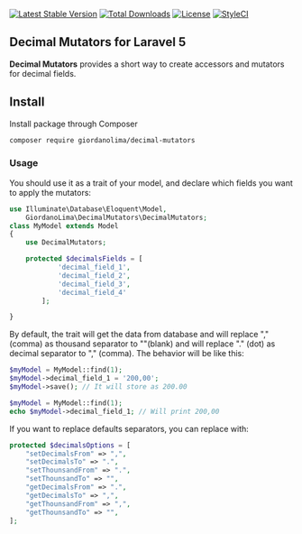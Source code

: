 [![Latest Stable Version](https://poser.pugx.org/giordanolima/decimal-mutators/v/stable)](https://packagist.org/packages/giordanolima/decimal-mutators) [![Total Downloads](https://poser.pugx.org/giordanolima/decimal-mutators/downloads)](https://packagist.org/packages/giordanolima/decimal-mutators) [![License](https://poser.pugx.org/giordanolima/decimal-mutators/license)](https://packagist.org/packages/giordanolima/decimal-mutators) [![StyleCI](https://styleci.io/repos/47624493/shield)](https://styleci.io/repos/47624493)
## Decimal Mutators for Laravel 5

**Decimal Mutators** provides a short way to create accessors and mutators for decimal fields.

## Install

Install package through Composer

```bash
composer require giordanolima/decimal-mutators
```

### Usage
You should use it as a trait of your model, and declare which fields you want to apply the mutators:

```php
use Illuminate\Database\Eloquent\Model,
    GiordanoLima\DecimalMutators\DecimalMutators;
class MyModel extends Model
{
	use DecimalMutators;

	protected $decimalsFields = [
            'decimal_field_1',
            'decimal_field_2',
            'decimal_field_3',
            'decimal_field_4'
        ];

}
```

By default, the trait will get the data from database and will replace "," (comma) as thousand separator to ""(blank) and will replace "." (dot) as decimal separator to "," (comma).
The behavior will be like this:
```php
$myModel = MyModel::find(1);
$myModel->decimal_field_1 = '200,00';
$myModel->save(); // It will store as 200.00

$myModel = MyModel::find(1);
echo $myModel->decimal_field_1; // Will print 200,00
```
If you want to replace defaults separators, you can replace with:

```php
protected $decimalsOptions = [
    "setDecimalsFrom" => ",",
    "setDecimalsTo" => ".",
    "setThounsandFrom" => ".",
    "setThounsandTo" => "",
    "getDecimalsFrom" => ".",
    "getDecimalsTo" => ",",
    "getThounsandFrom" => ",",
    "getThounsandTo" => "",
];
```

